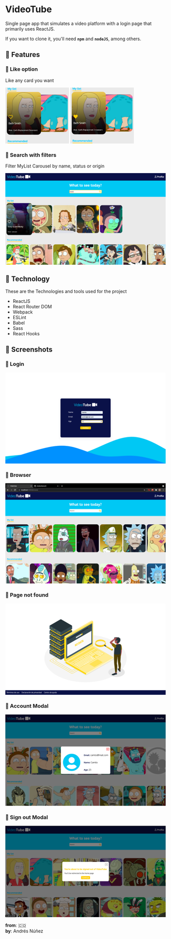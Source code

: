 # VideoTube

Single page app that simulates a video platform with a login page that primarily uses ReactJS.

If you want to clone it, you'll need **`npm`** and **`nodeJS`**, among others.

## 🔹 Features

### 🔸 Like option

Like any card you want

<img src="./ReadmeImages/ImgLike1.png" alt="drawing" width="200"/>

<img src="./ReadmeImages/ImgLike2.png" alt="drawing" width="200"/>

### 🔸 Search with filters

Filter MyList Carousel by name, status or origin

![Login](./ReadmeImages/ImgSearch.png)

## 🔹 Technology

These are the Technologies and tools used for the project

- ReactJS
- React Router DOM
- Webpack
- ESLint
- Babel
- Sass
- React Hooks

## 🔹 Screenshots

### 🔸 Login

![Login](./ReadmeImages/ImgLogin.png)

### 🔸 Browser

![Login](./ReadmeImages/ImgBrowse.png)

### 🔸 Page not found

![Login](./ReadmeImages/ImgPageNotFound.png)

### 🔸 Account Modal

![Login](./ReadmeImages/ImgAccountModal.png)

### 🔸 Sign out Modal

![Login](./ReadmeImages/ImgSignoutModal.png)

**from**: 🇨🇴  
**by**: Andrés Núñez

